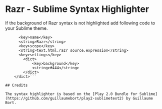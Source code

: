 # Razr - Sublime Syntax Highlighter

If the background of Razr syntax is not highlighted add following code to your Sublime theme. 

```<dict>
	  <key>name</key>
	  <string>Razr</string>
	  <key>scope</key>
	  <string>text.html.razr source.expression</string>
	  <key>settings</key>
		<dict>
			<key>background</key>
			<string>#444</string>
		</dict>
	</dict>```

## Credits

The syntax highlighter is based on the [Play 2.0 Bundle for Sublime](https://github.com/guillaumebort/play2-sublimetext2) by Guillaume Bort.
